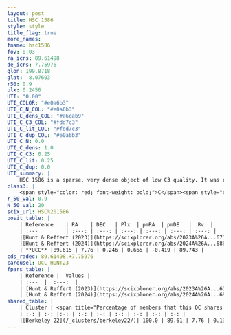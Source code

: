 ```yaml
---
layout: post
title: HSC 1586
style: style
title_flag: true
more_names: 
fname: hsc1586
fov: 0.03
ra_icrs: 89.61498
de_icrs: 7.75976
glon: 199.8718
glat: -8.07603
r50: 0.9
plx: 0.2456
UTI: "0.00"
UTI_COLOR: "#e0a6b3"
UTI_C_N_COL: "#e0a6b3"
UTI_C_dens_COL: "#a6cab9"
UTI_C_C3_COL: "#fdd7c3"
UTI_C_lit_COL: "#fdd7c3"
UTI_C_dup_COL: "#e0a6b3"
UTI_C_N: 0.0
UTI_C_dens: 1.0
UTI_C_C3: 0.25
UTI_C_lit: 0.25
UTI_C_dup: 0.0
UTI_summary: |
    HSC 1586 is a sparse, very dense object of low C3 quality. It was recently reported in the literature.<br><br><span style="color: #99180f; font-weight: bold;">Warning: </span>This is very likely a duplicate object, which shares a large percentage of members with at least one previously reported entry.<br><br><span style="color: #99180f; font-weight: bold;">Warning: </span>contains less than 25 stars with <i>P>0.5</i> estimated.
class3: |
    <span style="color: red; font-weight: bold;">C</span><span style="color: red; font-weight: bold;">C</span>
r_50_val: 0.9
N_50_val: 20
scix_url: HSC%201586
posit_table: |
    | Reference    | RA    | DEC   | Plx  | pmRA  | pmDE   |  Rv  |
    | :---         | :---: | :---: | :---: | :---: | :---: | :---: |
    |[Hunt & Reffert (2023)](https://scixplorer.org/abs/2023A%26A...673A.114H) | 89.605 | 7.785 | 0.435 | 0.714 | -0.49 | -- |
    |[Hunt & Reffert (2024)](https://scixplorer.org/abs/2024A%26A...686A..42H) | 89.605 | 7.785 | 0.435 | 0.714 | -0.49 | -- |
    | **UCC** |89.615 | 7.76 | 0.246 | 0.665 | -0.419 | 89.743 | 
cds_radec: 89.61498,+7.75976
carousel: UCC_HUNT23
fpars_table: |
    | Reference |  Values |
    | :---  |  :---:  |
    | [Hunt & Reffert (2023)](https://scixplorer.org/abs/2023A%26A...673A.114H) | `AV50=3.208, diffAV50=1.058, MOD50=11.682, logAge50=9.956` |
    | [Hunt & Reffert (2024)](https://scixplorer.org/abs/2024A%26A...686A..42H) | `MassJ=2024.93` |
shared_table: |
    | Cluster | <span title="Percentage of members that this OC shares with the ones listed">%</span>   | RA   | DEC   | Plx   | pmRA  | pmDE  | Rv | UTI |
    | :-: | :-: |:-: | :-: | :-: | :-: | :-: | :-: | :-: |
    |[Berkeley 22](/_clusters/berkeley22/)| 100.0 | 89.61 | 7.76 | 0.13 | 0.63 | -0.4 | 90.91 |0.97 |
---
```

